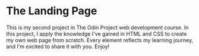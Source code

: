 # The Landing Page

This is my second project in The Odin Project web development course. In this project, I apply the knowledge I've gained in HTML and CSS to create my own web page from scratch. Every element reflects my learning journey, and I'm excited to share it with you. Enjoy!
